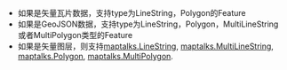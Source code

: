 * 如果是矢量瓦片数据，支持type为LineString，Polygon的Feature
* 如果是GeoJSON数据，支持type为LineString，Polygon，MultiLineString或者MultiPolygon类型的Feature
* 如果是矢量图层，则支持[maptalks.LineString](https://maptalks.org/maptalks.js/api/0.x/LineString.html), [maptalks.MultiLineString](https://maptalks.org/maptalks.js/api/0.x/MultiLineString.html), [maptalks.Polygon](https://maptalks.org/maptalks.js/api/0.x/Polygon.html), [maptalks.MultiPolygon](https://maptalks.org/maptalks.js/api/0.x/MultiPolygon.html).